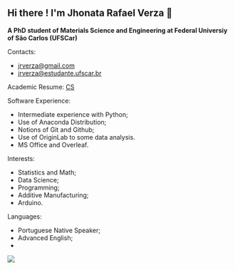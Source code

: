 ## Hi there ! I'm Jhonata Rafael Verza 👋

**A PhD student of Materials Science and Engineering at Federal Universiy of São Carlos (UFSCar)**

Contacts: 
- jrverza@gmail.com
- jrverza@estudante.ufscar.br

Academic Resume: [CS](http://lattes.cnpq.br/3941324607046810)
   
Software Experience:
- Intermediate experience with Python;
- Use of Anaconda Distribution;
- Notions of Git and Github;
- Use of OriginLab to some data analysis.
- MS Office and Overleaf.

Interests:
- Statistics and Math;
- Data Science;
- Programming;
- Additive Manufacturing;
- Arduino.

Languages:
- Portuguese Native Speaker;
- Advanced English;
- 
[![][1]][2]

[1]: https://user-images.githubusercontent.com/78749835/117311797-ea87f380-ae5a-11eb-90d7-4ffb9e3c4b12.png
[2]: http://lattes.cnpq.br/3941324607046810

